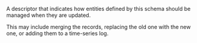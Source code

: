 A descriptor that indicates how entities defined by this schema should be managed when they are updated.

This may include merging the records, replacing the old one with the new one, or adding them to a time-series log.
